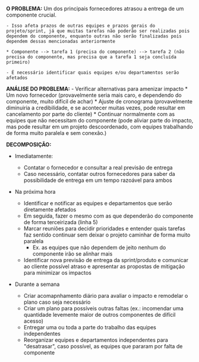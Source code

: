 **O PROBLEMA:** Um dos principais fornecedores atrasou a entrega de um componente crucial.

    - Isso afeta prazos de outras equipes e prazos gerais do projeto/sprint, já que muitas tarefas não poderão ser realizadas pois dependem do componente, enquanto outras não serão finalizadas pois dependem dessas mencionadas anteriormente

    * Componente --> tarefa 1 (precisa do componente) --> tarefa 2 (não precisa do componente, mas precisa que a tarefa 1 seja concluída primeiro)

    - É necessário identificar quais equipes e/ou departamentos serão afetados

**ANÁLISE DO PROBLEMA:** 
    - Verificar alternativas para amenizar impacto 
        * Um novo fornecedor (provavelmente seria mais caro, e dependendo do componente, muito difícil de achar)
        * Ajuste de cronograma (provavelmente diminuiria a credibilidade, e se acontecer muitas vezes, pode resultar em cancelamento por parte do cliente)
        * Continuar normalmente com as equipes que não necessitam do componente (pode aliviar parte do impacto, mas pode resultar em um projeto descoordenado, com equipes trabalhando de forma muito paralela e sem conexão.)


**DECOMPOSIÇÃO:**
* Imediatamente:
    - Contatar o fornecedor e consultar a real previsão de entrega
    - Caso necessário, contatar outros fornecedores para saber da possibilidade de entrega em um tempo razoável para ambos

* Na próxima hora
    - Identificar e notificar as equipes e departamentos que serão diretamente afetados
    - Em seguida, fazer o mesmo com as que dependerão do componente de forma terceirizada (linha 5)
    - Marcar reuniões para decidir prioridades e entender quais tarefas faz sentido continuar sem deixar o projeto caminhar de forma muito paralela 
        - Ex. as equipes que não dependem de jeito nenhum do componente irão se alinhar mais
    - Identificar nova previsão de entrega da sprint/produto e comunicar ao cliente possível atraso e apresentar as propostas de mitigação para minimizar os impactos

* Durante a semana
    - Criar acomapnhamento diário para avaliar o impacto e remodelar o plano caso seja necessário
    - Criar um plano para possíveis outras faltas (ex.: incomendar uma quantidade levemente maior de outros componentes de difícil acesso)
    - Entregar uma ou toda a parte do trabalho das equipes independentes
    - Reorganizar equipes e departamentos independentes para "desatrasar", caso possível, as equipes que pararam por falta de componente



